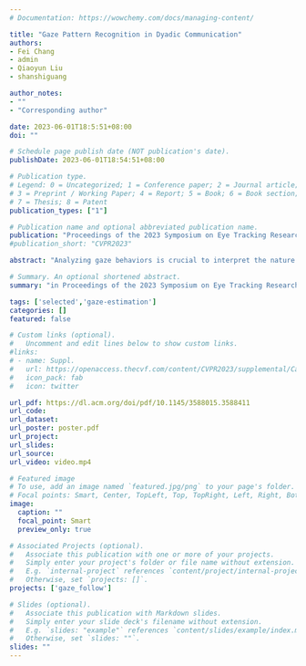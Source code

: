 ```yaml
---
# Documentation: https://wowchemy.com/docs/managing-content/

title: "Gaze Pattern Recognition in Dyadic Communication"
authors:
- Fei Chang
- admin
- Qiaoyun Liu
- shanshiguang

author_notes:
- ""
- "Corresponding author"

date: 2023-06-01T18:5:51+08:00
doi: ""

# Schedule page publish date (NOT publication's date).
publishDate: 2023-06-01T18:54:51+08:00

# Publication type.
# Legend: 0 = Uncategorized; 1 = Conference paper; 2 = Journal article;
# 3 = Preprint / Working Paper; 4 = Report; 5 = Book; 6 = Book section;
# 7 = Thesis; 8 = Patent
publication_types: ["1"]

# Publication name and optional abbreviated publication name.
publication: "Proceedings of the 2023 Symposium on Eye Tracking Research and Applications(ETRA'23)"
#publication_short: "CVPR2023"

abstract: "Analyzing gaze behaviors is crucial to interpret the nature of communication. Current studies on gaze have focused primarily on the detection of a single pattern, such as the Looking-At-Each-Other pattern or the shared attention pattern. In this work, we re-define five static gaze patterns that cover all the status during a dyadic communication and propose a network to recognize these mutual exclusive gaze patterns given an image. We annotate a benchmark, called GP-Static, for the gaze pattern recognition task, on which our method experimentally outperforms other alternate solutions. Our method also achieves the state-of-art performance on other two single gaze pattern recognition tasks. The analysis of gaze patterns on preschool children demonstrates that the statistic of the proposed static gaze patterns conforms with the findings in psychology."

# Summary. An optional shortened abstract.
summary: "in Proceedings of the 2023 Symposium on Eye Tracking Research and Applications(ETRA'23)."

tags: ['selected','gaze-estimation']
categories: []
featured: false

# Custom links (optional).
#   Uncomment and edit lines below to show custom links.
#links:
# - name: Suppl.
#   url: https://openaccess.thecvf.com/content/CVPR2023/supplemental/Cai_Source-#Free_Adaptive_Gaze_CVPR_2023_supplemental.pdf
#   icon_pack: fab
#   icon: twitter

url_pdf: https://dl.acm.org/doi/pdf/10.1145/3588015.3588411
url_code:
url_dataset:
url_poster: poster.pdf
url_project:
url_slides:
url_source:
url_video: video.mp4

# Featured image
# To use, add an image named `featured.jpg/png` to your page's folder. 
# Focal points: Smart, Center, TopLeft, Top, TopRight, Left, Right, BottomLeft, Bottom, BottomRight.
image:
  caption: ""
  focal_point: Smart
  preview_only: true

# Associated Projects (optional).
#   Associate this publication with one or more of your projects.
#   Simply enter your project's folder or file name without extension.
#   E.g. `internal-project` references `content/project/internal-project/index.md`.
#   Otherwise, set `projects: []`.
projects: ['gaze_follow']

# Slides (optional).
#   Associate this publication with Markdown slides.
#   Simply enter your slide deck's filename without extension.
#   E.g. `slides: "example"` references `content/slides/example/index.md`.
#   Otherwise, set `slides: ""`.
slides: ""
---
```

